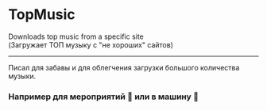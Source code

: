 # TopMusic
Downloads top music from a specific site  
(Загружает ТОП музыку с "не хороших" сайтов)
***
Писал для забавы и для облегчения загрузки большого количества музыки.
### Например для мероприятий 💃 или в машину 🚗
